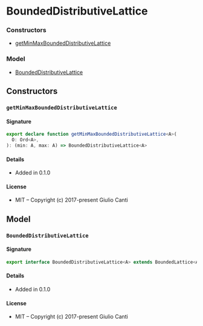 
# BoundedDistributiveLattice







### Constructors

* [getMinMaxBoundedDistributiveLattice](#getminmaxboundeddistributivelattice)

### Model

* [BoundedDistributiveLattice](#boundeddistributivelattice)

## Constructors


### `getMinMaxBoundedDistributiveLattice`




#### Signature

```typescript
export declare function getMinMaxBoundedDistributiveLattice<A>(
  O: Ord<A>,
): (min: A, max: A) => BoundedDistributiveLattice<A>

```

#### Details

* Added in 0.1.0


#### License

* MIT – Copyright (c) 2017-present Giulio Canti

## Model


### `BoundedDistributiveLattice`




#### Signature

```typescript
export interface BoundedDistributiveLattice<A> extends BoundedLattice<A>, DistributiveLattice<A> {}
```

#### Details

* Added in 0.1.0


#### License

* MIT – Copyright (c) 2017-present Giulio Canti